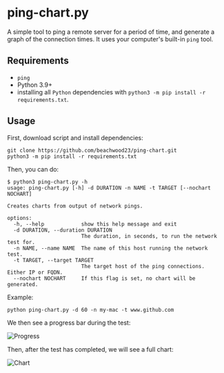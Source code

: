 # ping-chart.py
A simple tool to ping a remote server for a period of time, and generate a graph of the connection times. It uses your computer's built-in `ping` tool.

## Requirements
- `ping`
- Python 3.9+
- installing all `Python` dependencies with `python3 -m pip install -r requirements.txt`.

## Usage
First, download script and install dependencies:
```
git clone https://github.com/beachwood23/ping-chart.git
python3 -m pip install -r requirements.txt
```

Then, you can do:
```
$ python3 ping-chart.py -h
usage: ping-chart.py [-h] -d DURATION -n NAME -t TARGET [--nochart NOCHART]

Creates charts from output of network pings.

options:
  -h, --help            show this help message and exit
  -d DURATION, --duration DURATION
                        The duration, in seconds, to run the network test for.
  -n NAME, --name NAME  The name of this host running the network test.
  -t TARGET, --target TARGET
                        The target host of the ping connections. Either IP or FQDN.
  --nochart NOCHART     If this flag is set, no chart will be generated.
```

Example:
```
python ping-chart.py -d 60 -n my-mac -t www.github.com 
```
We then see a progress bar during the test:

![Progress](https://github.com/beachwood23/ping-chart/blob/main/screenshots/progress.png?raw=true)

Then, after the test has completed, we will see a full chart:

![Chart](https://github.com/beachwood23/ping-chart/blob/main/screenshots/chart.png?raw=true)

